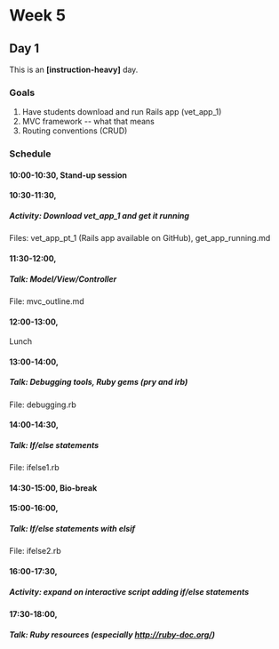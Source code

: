 # Week 5
## Day 1
This is an **[instruction-heavy]** day.

### Goals
1. Have students download and run Rails app (vet_app_1)
2. MVC framework -- what that means
3. Routing conventions (CRUD)

### Schedule
#### 10:00-10:30, Stand-up session

#### 10:30-11:30,
##### Activity: Download vet_app_1 and get it running
Files: vet_app_pt_1 (Rails app available on GitHub), get_app_running.md

#### 11:30-12:00,
##### Talk: Model/View/Controller
File: mvc_outline.md

#### 12:00-13:00,
Lunch

#### 13:00-14:00,
##### Talk: Debugging tools, Ruby gems (pry and irb)
File: debugging.rb

#### 14:00-14:30,
##### Talk: If/else statements
File: ifelse1.rb

#### 14:30-15:00, Bio-break

#### 15:00-16:00,
##### Talk: If/else statements with elsif
File: ifelse2.rb

#### 16:00-17:30,
##### Activity: expand on interactive script adding if/else statements

#### 17:30-18:00,
##### Talk: Ruby resources (especially http://ruby-doc.org/)
